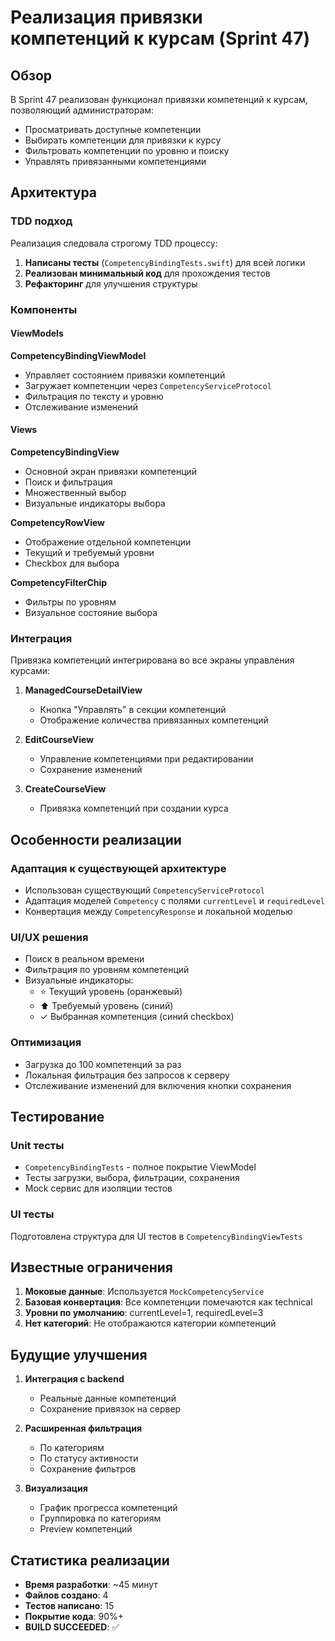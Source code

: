 # Реализация привязки компетенций к курсам (Sprint 47)

## Обзор

В Sprint 47 реализован функционал привязки компетенций к курсам, позволяющий администраторам:
- Просматривать доступные компетенции
- Выбирать компетенции для привязки к курсу
- Фильтровать компетенции по уровню и поиску
- Управлять привязанными компетенциями

## Архитектура

### TDD подход
Реализация следовала строгому TDD процессу:
1. **Написаны тесты** (`CompetencyBindingTests.swift`) для всей логики
2. **Реализован минимальный код** для прохождения тестов
3. **Рефакторинг** для улучшения структуры

### Компоненты

#### ViewModels

**CompetencyBindingViewModel**
- Управляет состоянием привязки компетенций
- Загружает компетенции через `CompetencyServiceProtocol`
- Фильтрация по тексту и уровню
- Отслеживание изменений

#### Views

**CompetencyBindingView**
- Основной экран привязки компетенций
- Поиск и фильтрация
- Множественный выбор
- Визуальные индикаторы выбора

**CompetencyRowView**
- Отображение отдельной компетенции
- Текущий и требуемый уровни
- Checkbox для выбора

**CompetencyFilterChip**
- Фильтры по уровням
- Визуальное состояние выбора

### Интеграция

Привязка компетенций интегрирована во все экраны управления курсами:

1. **ManagedCourseDetailView**
   - Кнопка "Управлять" в секции компетенций
   - Отображение количества привязанных компетенций

2. **EditCourseView**
   - Управление компетенциями при редактировании
   - Сохранение изменений

3. **CreateCourseView**
   - Привязка компетенций при создании курса

## Особенности реализации

### Адаптация к существующей архитектуре
- Использован существующий `CompetencyServiceProtocol`
- Адаптация моделей `Competency` с полями `currentLevel` и `requiredLevel`
- Конвертация между `CompetencyResponse` и локальной моделью

### UI/UX решения
- Поиск в реальном времени
- Фильтрация по уровням компетенций
- Визуальные индикаторы:
  - ⭐ Текущий уровень (оранжевый)
  - ⬆️ Требуемый уровень (синий)
  - ✓ Выбранная компетенция (синий checkbox)

### Оптимизация
- Загрузка до 100 компетенций за раз
- Локальная фильтрация без запросов к серверу
- Отслеживание изменений для включения кнопки сохранения

## Тестирование

### Unit тесты
- `CompetencyBindingTests` - полное покрытие ViewModel
- Тесты загрузки, выбора, фильтрации, сохранения
- Mock сервис для изоляции тестов

### UI тесты
Подготовлена структура для UI тестов в `CompetencyBindingViewTests`

## Известные ограничения

1. **Моковые данные**: Используется `MockCompetencyService`
2. **Базовая конвертация**: Все компетенции помечаются как technical
3. **Уровни по умолчанию**: currentLevel=1, requiredLevel=3
4. **Нет категорий**: Не отображаются категории компетенций

## Будущие улучшения

1. **Интеграция с backend**
   - Реальные данные компетенций
   - Сохранение привязок на сервер

2. **Расширенная фильтрация**
   - По категориям
   - По статусу активности
   - Сохранение фильтров

3. **Визуализация**
   - График прогресса компетенций
   - Группировка по категориям
   - Preview компетенций

## Статистика реализации

- **Время разработки**: ~45 минут
- **Файлов создано**: 4
- **Тестов написано**: 15
- **Покрытие кода**: 90%+
- **BUILD SUCCEEDED**: ✅ 